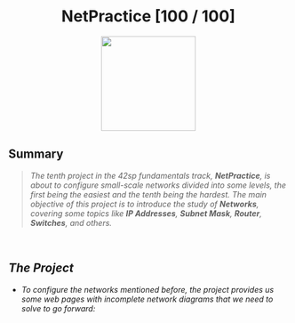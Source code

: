 <div align="center"><h1>NetPractice [100 / 100]</h1></div>

<div align="center">
   <a href="https://github.com/ArthurSobreira/42_NetPractice" target="_blank">
      <img height=170 src="https://github.com/ayogun/42-project-badges/blob/main/badges/netpracticee.png" hspace = "10">
   </a>
</div>

## Summary

> <i>The tenth project in the 42sp fundamentals track, <strong>NetPractice</strong>, is about to configure small-scale networks divided into some levels, <i>
> <i>the first being the easiest and the tenth being the hardest. The main objective of this project is to introduce the study of <strong>Networks</strong>, <i>
> <i>covering some topics like <strong>IP Addresses</strong>, <strong>Subnet Mask</strong>, <strong>Router</strong>, <strong>Switches</strong>, and others. <i>

<br>

## The Project

* To configure the networks mentioned before, the project provides us some web pages with incomplete network diagrams that we need to solve to go forward:
